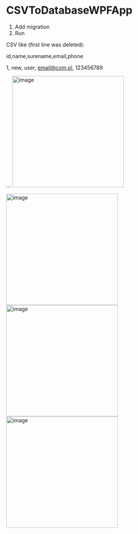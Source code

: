 # CSVToDatabaseWPFApp

1. Add migration
2. Run

CSV like (first line was deleted):

id,name,surename,email,phone

1, new, user, email@com.pl, 123456789

...
<img width="300" alt="image" src="https://user-images.githubusercontent.com/47826375/145501706-61fef5d8-8565-455b-bf4d-becbf0f5407e.png">

<img width="300" alt="image" src="https://user-images.githubusercontent.com/47826375/145501760-1681a7ca-e104-4f87-aff8-7d377aebaa8b.png">

<img width="300" alt="image" src="https://user-images.githubusercontent.com/47826375/145502618-e4aa1401-5408-4198-b573-78c6d3781aff.png">

<img width="300" alt="image" src="https://user-images.githubusercontent.com/47826375/145502580-68ea7149-d049-4232-b8dd-f46535da8fdc.png">

